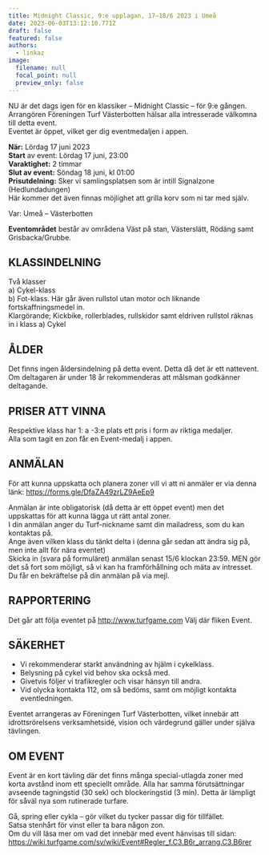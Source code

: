 ```yaml
---
title: Midnight Classic, 9:e upplagan, 17–18/6 2023 i Umeå
date: 2023-06-03T13:12:10.771Z
draft: false
featured: false
authors:
  - linkaz
image:
  filename: null
  focal_point: null
  preview_only: false
---
```

NU är det dags igen för en klassiker – Midnight Classic – för 9:e gången.\
Arrangören Föreningen Turf Västerbotten hälsar alla intresserade välkomna till detta event.\
Eventet är öppet, vilket ger dig eventmedaljen i appen.

**När:** Lördag 17 juni 2023\
**Start** av event: Lördag 17 juni, 23:00\
**Varaktighet:** 2 timmar\
**Slut av event:** Söndag 18 juni, kl 01:00\
**Prisutdelning:** Sker vi samlingsplatsen som är intill Signalzone (Hedlundadungen)\
Här kommer det även finnas möjlighet att grilla korv som ni tar med själv.

Var: Umeå – Västerbotten

**Eventområdet** består av områdena Väst på stan, Västerslätt, Rödäng samt Grisbacka/Grubbe.

## KLASSINDELNING
Två klasser\
a) Cykel-klass\
b) Fot-klass. Här går även rullstol utan motor och liknande fortskaffningsmedel in.\
Klargörande; Kickbike, rollerblades, rullskidor samt eldriven rullstol räknas in i klass a) Cykel

## ÅLDER
Det finns ingen åldersindelning på detta event. Detta då det är ett nattevent. Om deltagaren är under 18 år rekommenderas att målsman godkänner deltagande.

## PRISER ATT VINNA
Respektive klass har 1: a -3:e plats ett pris i form av riktiga medaljer.\
Alla som tagit en zon får en Event-medalj i appen.

## ANMÄLAN
För att kunna uppskatta och planera zoner vill vi att ni anmäler er via denna länk: https://forms.gle/DfaZA49zrLZ9AeEp9

Anmälan är inte obligatorisk (då detta är ett öppet event) men det uppskattas för att kunna lägga ut rätt antal zoner.\
I din anmälan anger du Turf-nickname samt din mailadress, som du kan kontaktas på.\
Ange även vilken klass du tänkt delta i (denna går sedan att ändra sig på, men inte allt för nära eventet)\
Skicka in (svara på formuläret) anmälan senast 15/6 klockan 23:59. MEN gör det så fort som möjligt, så vi kan ha framförhållning och mäta av intresset. Du får en bekräftelse på din anmälan på via mejl.

## RAPPORTERING
Det går att följa eventet på http://www.turfgame.com Välj där fliken Event.

## SÄKERHET
* Vi rekommenderar starkt användning av hjälm i cykelklass.
* Belysning på cykel vid behov ska också med.
* Givetvis följer vi trafikregler och visar hänsyn till andra.
* Vid olycka kontakta 112, om så bedöms, samt om möjligt kontakta eventledningen.

Eventet arrangeras av Föreningen Turf Västerbotten, vilket innebär att idrottsrörelsens verksamhetsidé, vision och värdegrund gäller under själva tävlingen.

## OM EVENT
Event är en kort tävling där det finns många special-utlagda zoner med korta avstånd inom ett speciellt område. Alla har samma förutsättningar avseende tagningstid (30 sek) och blockeringstid (3 min). Detta är lämpligt för såväl nya som rutinerade turfare.

Gå, spring eller cykla – gör vilket du tycker passar dig för tillfället.\
Satsa stenhårt för vinst eller ta bara någon zon.\
Om du vill läsa mer om vad det innebär med event hänvisas till sidan:\
https://wiki.turfgame.com/sv/wiki/Event#Regler_f.C3.B6r_arrang.C3.B6rer